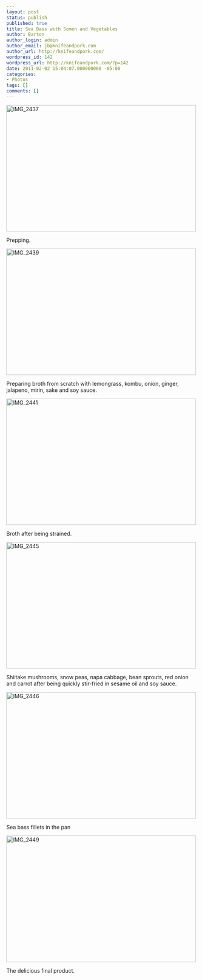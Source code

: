 ```yaml
---
layout: post
status: publish
published: true
title: Sea Bass with Somen and Vegetables
author: Barton
author_login: admin
author_email: jb@knifeandpork.com
author_url: http://knifeandpork.com/
wordpress_id: 142
wordpress_url: http://knifeandpork.com/?p=142
date: 2011-02-02 15:04:07.000000000 -05:00
categories:
- Photos
tags: []
comments: []
---
```

<a title="IMG_2437 by phy5ics, on Flickr" href="http://www.flickr.com/photos/phy5ics/5292194575/"><img src="http://farm6.static.flickr.com/5208/5292194575_97c2311d9c.jpg" alt="IMG_2437" width="500" height="333" /></a>

Prepping.

<a title="IMG_2439 by phy5ics, on Flickr" href="http://www.flickr.com/photos/phy5ics/5292198811/"><img src="http://farm6.static.flickr.com/5290/5292198811_f24753207b.jpg" alt="IMG_2439" width="500" height="333" /></a>

Preparing broth from scratch with lemongrass, kombu, onion, ginger, jalapeno, mirin, sake and soy sauce.

<a title="IMG_2441 by phy5ics, on Flickr" href="http://www.flickr.com/photos/phy5ics/5292204627/"><img src="http://farm6.static.flickr.com/5245/5292204627_78a48d5a8d.jpg" alt="IMG_2441" width="500" height="333" /></a>

Broth after being strained.

<a title="IMG_2445 by phy5ics, on Flickr" href="http://www.flickr.com/photos/phy5ics/5292808596/"><img src="http://farm6.static.flickr.com/5005/5292808596_bb56e45c09.jpg" alt="IMG_2445" width="500" height="333" /></a>

Shiitake mushrooms, snow peas, napa cabbage, bean sprouts, red onion and carrot after being quickly stir-fried in sesame oil and soy sauce.

<a title="IMG_2446 by phy5ics, on Flickr" href="http://www.flickr.com/photos/phy5ics/5292812264/"><img src="http://farm6.static.flickr.com/5005/5292812264_9a189b780d.jpg" alt="IMG_2446" width="500" height="333" /></a>

Sea bass fillets in the pan

<a title="IMG_2449 by phy5ics, on Flickr" href="http://www.flickr.com/photos/phy5ics/5292217605/"><img src="http://farm6.static.flickr.com/5210/5292217605_c1e485de89.jpg" alt="IMG_2449" width="500" height="333" /></a>

The delicious final product.
